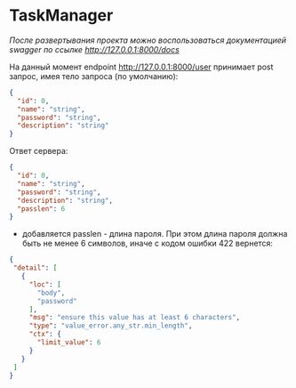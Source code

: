 # TaskManager

*После развертывания проекта можно воспользоваться документацией swagger по ссылке http://127.0.0.1:8000/docs*

На данный момент endpoint http://127.0.0.1:8000/user принимает post запрос, имея тело запроса (по умолчанию):
```JSON
{
  "id": 0,
  "name": "string",
  "password": "string",
  "description": "string"
}
```
Ответ сервера:
```JSON
{
  "id": 0,
  "name": "string",
  "password": "string",
  "description": "string",
  "passlen": 6
}
```
  - добавляется passlen - длина пароля. При этом длина пароля должна быть не менее 6 символов, иначе с кодом ошибки 422 вернется:
 ```JSON
{
  "detail": [
    {
      "loc": [
        "body",
        "password"
      ],
      "msg": "ensure this value has at least 6 characters",
      "type": "value_error.any_str.min_length",
      "ctx": {
        "limit_value": 6
      }
    }
  ]
}
```
